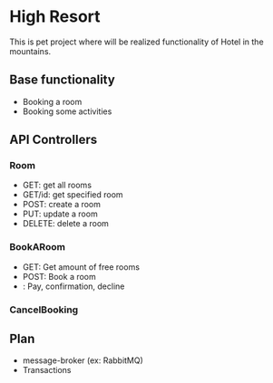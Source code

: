 # High Resort
This is pet project where will be realized functionality of Hotel in the mountains.
## Base functionality
- Booking a room
- Booking some activities

## API Controllers
### Room
- GET: get all rooms
- GET/id: get specified room
- POST: create a room
- PUT: update a room
- DELETE: delete a room
### BookARoom
- GET: Get amount of free rooms
- POST: Book a room
- : Pay, confirmation, decline
### CancelBooking

## Plan
- message-broker (ex: RabbitMQ)
- Transactions
